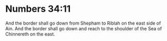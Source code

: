 # Numbers 34:11

And the border shall go down from Shepham to Riblah on the east side of Ain. And the border shall go down and reach to the shoulder of the Sea of Chinnereth on the east.
